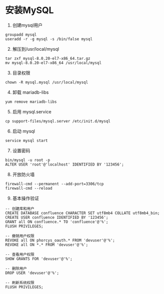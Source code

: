 # 安装MySQL

1. 创建mysql用户
```
groupadd mysql
useradd -r -g mysql -s /bin/false mysql
```

2. 解压到/usr/local/mysql
```
tar zxf mysql-8.0.20-el7-x86_64.tar.gz
mv mysql-8.0.20-el7-x86_64 /usr/local/mysql
```

3. 目录权限
```
chown -R mysql.mysql /usr/local/mysql
```

4. 卸载 mariadb-libs
```
yum remove mariadb-libs
```

5. 启用 mysql.service
```
cp support-files/mysql.server /etc/init.d/mysql
```


6. 启动 mysql
```
service mysql start
```

7. 设置密码
```
bin/mysql -u root -p
ALTER USER 'root'@'localhost' IDENTIFIED BY '123456';
```

8. 开放防火墙
```
firewall-cmd --permanent --add-port=3306/tcp
firewall-cmd --reload
```

9. 基本操作验证
```
-- 创建库和用户
CREATE DATABASE confluence CHARACTER SET utf8mb4 COLLATE utf8mb4_bin;
CREATE USER confluence IDENTIFIED BY '123456';
GRANT all ON confluence.* TO 'confluence'@'%';
FLUSH PRIVILEGES;

-- 撤销用户权限
REVOKE all ON phorcys_oauth.* FROM 'devuser'@'%';
REVOKE all ON *.* FROM 'devuser'@'%';

-- 查看用户权限
SHOW GRANTS FOR 'devuser'@'%';

-- 删除用户
DROP USER 'devuser'@'%';

-- 刷新系统权限
FLUSH PRIVILEGES;
```